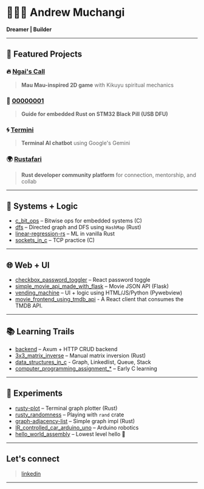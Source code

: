 #  👨🏾‍💻 Andrew Muchangi

**Dreamer | Builder**

---

## 🚀 Featured Projects

### 🔥 [Ngai's Call](https://github.com/Muchangi001/Ngai-s-Call)
> **Mau Mau-inspired 2D game** with Kikuyu spiritual mechanics  

### 🔧 [00000001](https://github.com/Muchangi001/00000001)
> **Guide for embedded Rust on STM32 Black Pill (USB DFU)**  

### 🌀 [Termini](https://github.com/Muchangi001/Termini)
> **Terminal AI chatbot** using Google's Gemini  

### 🌍 [Rustafari](https://github.com/Muchangi001/rustafari)
> **Rust developer community platform** for connection, mentorship, and collab  

---

## 🧠 Systems + Logic

- [c_bit_ops](https://github.com/Muchangi001/c_bit_ops) – Bitwise ops for embedded systems (C)  
- [dfs](https://github.com/Muchangi001/dfs) – Directed graph and DFS using `HashMap` (Rust)  
- [linear-regression-rs](https://github.com/Muchangi001/linear-regression-rs) – ML in vanilla Rust  
- [sockets_in_c](https://github.com/Muchangi001/sockets_in_c) – TCP practice (C)  

---

## 🌐 Web + UI

- [checkbox_password_toggler](https://github.com/Muchangi001/checkbox_password_toggler) – React password toggle  
- [simple_movie_api_made_with_flask](https://github.com/Muchangi001/simple_movie_api_made_with_flask) – Movie JSON API (Flask)  
- [vending_machine](https://github.com/Muchangi001/vending_machine) – UI + logic using HTML/JS/Python (Pywebview)
- [movie_frontend_using_tmdb_api](https://github.com/Muchangi001/movie_frontend_using_tmdb_api) - A React client that consumes the TMDB API.

---

## 📚 Learning Trails

- [backend](https://github.com/Muchangi001/backend) – Axum + HTTP CRUD backend  
- [3x3_matrix_inverse](https://github.com/Muchangi001/3x3_matrix_inverse) – Manual matrix inversion (Rust)
- [data_structures_in_c](https://github.com/Muchangi001/data_structures_in_c) - Graph, Linkedlist, Queue, Stack
- [computer_programming_assignment_*](https://github.com/Muchangi001) – Early C learning  

---

## 🧪 Experiments

- [rusty-plot](https://github.com/Muchangi001/rusty-plot) – Terminal graph plotter (Rust)  
- [rusty_randomness](https://github.com/Muchangi001/rusty_randomness) – Playing with `rand` crate  
- [graph-adjacency-list](https://github.com/Muchangi001/graph-adjacency-list) – Simple graph impl (Rust)  
- [IR_controlled_car_arduino_uno](https://github.com/Muchangi001/IR_controlled_car_arduino_uno) – Arduino robotics  
- [hello_world_assembly](https://github.com/Muchangi001/hello_world_assembly) – Lowest level hello 👋  

---

## Let's connect
> [linkedin](https://www.linkedin.com/in/andrew-muchangi-75b419272/)

---
